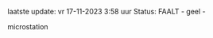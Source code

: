 laatste update: 
vr 17-11-2023  3:58   uur 
Status: FAALT - geel - 
<div class="service Y">microstation</div>